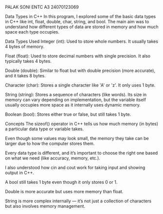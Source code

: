 PALAK SONI
ENTC A3
24070123069


Data Types in C++
In this program, I explored some of the basic data types in C++ like int, float, double, char, string, and bool. The main aim was to understand how different types of data are stored in memory and how much space each type occupies.

Data Types Used
Integer (int): Used to store whole numbers. It usually takes 4 bytes of memory.

Float (float): Used to store decimal numbers with single precision. It also typically takes 4 bytes.

Double (double): Similar to float but with double precision (more accurate), and it takes 8 bytes.

Character (char): Stores a single character like 'A' or 'z'. It only uses 1 byte.

String (string): Stores a sequence of characters (like words). Its size in memory can vary depending on implementation, but the variable itself usually occupies more space as it internally uses dynamic memory.

Boolean (bool): Stores either true or false, but still takes 1 byte.

Concepts
The sizeof() operator in C++ tells us how much memory (in bytes) a particular data type or variable takes.

Even though some values may look small, the memory they take can be larger due to how the computer stores them.

Every data type is different, and it’s important to choose the right one based on what we need (like accuracy, memory, etc.).

I also understood how cin and cout work for taking input and showing output in C++.

A bool still takes 1 byte even though it only stores 0 or 1.

Double is more accurate but uses more memory than float.

String is more complex internally — it’s not just a collection of characters but also involves memory management.

